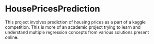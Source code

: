 # HousePricesPrediction
This project involves prediction of housing prices as a part of a kaggle competition. This is more of an academic project trying to learn and understand multiple regression concepts from various solutions present online. 
